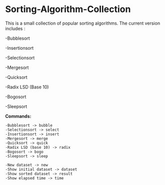 # Sorting-Algorithm-Collection

This is a small collection of popular sorting algorithms. The current version
includes : 

  
  -Bubblesort
  
  -Insertionsort
  
  -Selectionsort 
  
  -Mergesort
  
  -Quicksort
  
  -Radix LSD (Base 10)
  
  -Bogosort
  
  -Sleepsort
  
 <b>Commands:</b>
 
    -Bubblesort -> bubble
    -Selectionsort -> select
    -Insertionsort -> insert
    -Mergesort -> merge
    -Quicksort -> quick
    -Radix LSD (base 10) -> radix
    -Bogosort -> bogo
    -Sleepsort -> sleep

    -New dataset -> new
    -Show initial dataset -> dataset
    -Show sorted dataset -> result
    -Show elapsed time -> time
  


